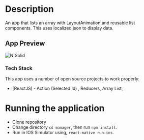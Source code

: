 # Description
An app that lists an array with LayoutAnimation and reusable list components. This uses localized json to display data.


## App Preview 

![N|Solid](https://image.ibb.co/dheotL/Screen-Shot-2018-11-05-at-6-33-40-PM.png)


### Tech Stack

This app uses a number of open source projects to work properly:

* [ReactJS] - Action (Selected Id) , Reducers, Array List, 


# Running the application

  - Clone repository
  - Change directory `cd manager`, then run `npm install`.
  - Run in IOS Simulator using,  `react-native run-ios`.








